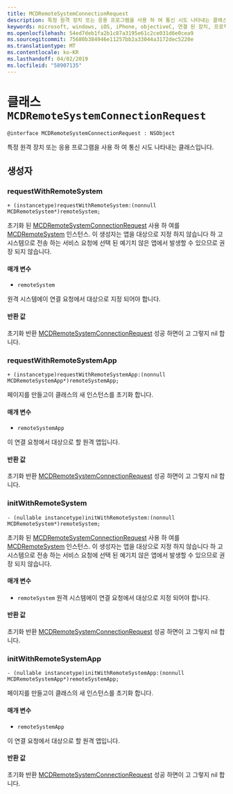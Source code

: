 ```yaml
---
title: MCDRemoteSystemConnectionRequest
description: 특정 원격 장치 또는 응용 프로그램을 사용 하 여 통신 시도 나타내는 클래스입니다.
keywords: microsoft, windows, iOS, iPhone, objectiveC, 연결 된 장치, 프로젝트 로마
ms.openlocfilehash: 54ed7deb1fa2b1c87a3195e61c2ce031d6e0cea9
ms.sourcegitcommit: 75680b384946e11257bb2a33044a3172dec5220e
ms.translationtype: MT
ms.contentlocale: ko-KR
ms.lasthandoff: 04/02/2019
ms.locfileid: "58907135"
---
```

# <a name="class-mcdremotesystemconnectionrequest"></a>클래스 `MCDRemoteSystemConnectionRequest` 

```
@interface MCDRemoteSystemConnectionRequest : NSObject
```  

특정 원격 장치 또는 응용 프로그램을 사용 하 여 통신 시도 나타내는 클래스입니다.

## <a name="constructors"></a>생성자

### <a name="requestwithremotesystem"></a>requestWithRemoteSystem
`+ (instancetype)requestWithRemoteSystem:(nonnull MCDRemoteSystem*)remoteSystem;`

초기화 된 [MCDRemoteSystemConnectionRequest](MCDRemoteSystemConnectionRequest.md) 사용 하 여를 [MCDRemoteSystem](../remotesystems/MCDRemoteSystem.md) 인스턴스. 이 생성자는 앱을 대상으로 지정 하지 않습니다 하 고 시스템으로 전송 하는 서비스 요청에 선택 된 예기치 않은 앱에서 발생할 수 있으므로 권장 되지 않습니다.

#### <a name="parameters"></a>매개 변수
* `remoteSystem` 

원격 시스템에이 연결 요청에서 대상으로 지정 되어야 합니다.

#### <a name="returns"></a>반환 값
초기화 반환 [MCDRemoteSystemConnectionRequest](MCDRemoteSystemConnectionRequest.md) 성공 하면이 고 그렇지 nil 합니다.

### <a name="requestwithremotesystemapp"></a>requestWithRemoteSystemApp
`+ (instancetype)requestWithRemoteSystemApp:(nonnull MCDRemoteSystemApp*)remoteSystemApp;`

페이지를 만들고이 클래스의 새 인스턴스를 초기화 합니다.

#### <a name="parameters"></a>매개 변수
* `remoteSystemApp` 

이 연결 요청에서 대상으로 할 원격 앱입니다.

#### <a name="returns"></a>반환 값
초기화 반환 [MCDRemoteSystemConnectionRequest](MCDRemoteSystemConnectionRequest.md) 성공 하면이 고 그렇지 nil 합니다.

### <a name="initwithremotesystem"></a>initWithRemoteSystem
`- (nullable instancetype)initWithRemoteSystem:(nonnull MCDRemoteSystem*)remoteSystem;`

초기화 된 [MCDRemoteSystemConnectionRequest](MCDRemoteSystemConnectionRequest.md) 사용 하 여를 [MCDRemoteSystem](../remotesystems/MCDRemoteSystem.md) 인스턴스. 이 생성자는 앱을 대상으로 지정 하지 않습니다 하 고 시스템으로 전송 하는 서비스 요청에 선택 된 예기치 않은 앱에서 발생할 수 있으므로 권장 되지 않습니다.

#### <a name="parameters"></a>매개 변수
* `remoteSystem` 원격 시스템에이 연결 요청에서 대상으로 지정 되어야 합니다.

#### <a name="returns"></a>반환 값
초기화 반환 [MCDRemoteSystemConnectionRequest](MCDRemoteSystemConnectionRequest.md) 성공 하면이 고 그렇지 nil 합니다.

### <a name="initwithremotesystemapp"></a>initWithRemoteSystemApp
`- (nullable instancetype)initWithRemoteSystemApp:(nonnull MCDRemoteSystemApp*)remoteSystemApp;`

페이지를 만들고이 클래스의 새 인스턴스를 초기화 합니다.

#### <a name="parameters"></a>매개 변수
* `remoteSystemApp` 

이 연결 요청에서 대상으로 할 원격 앱입니다.

#### <a name="returns"></a>반환 값
초기화 반환 [MCDRemoteSystemConnectionRequest](MCDRemoteSystemConnectionRequest.md) 성공 하면이 고 그렇지 nil 합니다.